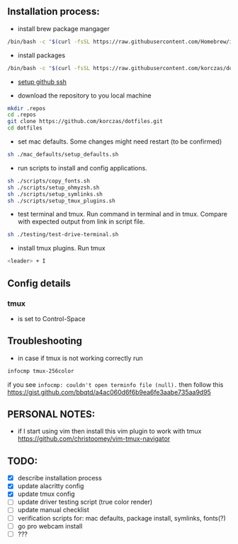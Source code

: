 
## Installation process:

- install brew package mangager

```bash
/bin/bash -c "$(curl -fsSL https://raw.githubusercontent.com/Homebrew/install/HEAD/install.sh)"
```

- install packages

```bash
/bin/bash -c "$(curl -fsSL https://raw.githubusercontent.com/korczas/dotfiles/main/scripts/install_packages.sh)"
```

- [setup github ssh](https://docs.github.com/en/authentication/connecting-to-github-with-ssh)

- download the repository to you local machine

```bash
mkdir .repos
cd .repos
git clone https://github.com/korczas/dotfiles.git
cd dotfiles
```

- set mac defaults. Some changes might need restart (to be confirmed)

```bash
sh ./mac_defaults/setup_defaults.sh
```

- run scripts to install and config applications.

```bash
sh ./scripts/copy_fonts.sh
sh ./scripts/setup_ohmyzsh.sh
sh ./scripts/setup_symlinks.sh
sh ./scripts/setup_tmux_plugins.sh
```

- test terminal and tmux. Run command in terminal and in tmux. Compare with expected output from link in script file.

```bash
sh ./testing/test-drive-terminal.sh
```

- install tmux plugins. Run tmux

```bash
<leader> + I
```

## Config details

### tmux

- <leader> is set to Control-Space

## Troubleshooting

- in case if tmux is not working correctly run

```bash
infocmp tmux-256color
```

if you see `infocmp: couldn't open terminfo file (null).` then follow this https://gist.github.com/bbqtd/a4ac060d6f6b9ea6fe3aabe735aa9d95

## PERSONAL NOTES:

- if I start using vim then install this vim plugin to work with tmux https://github.com/christoomey/vim-tmux-navigator

## TODO:

- [x] describe installation process
- [x] update alacritty config
- [x] update tmux config
- [ ] update driver testing script (true color render)
- [ ] update manual checklist
- [ ] verification scripts for: mac defaults, package install, symlinks, fonts(?)
- [ ] go pro webcam install
- [ ] ???
